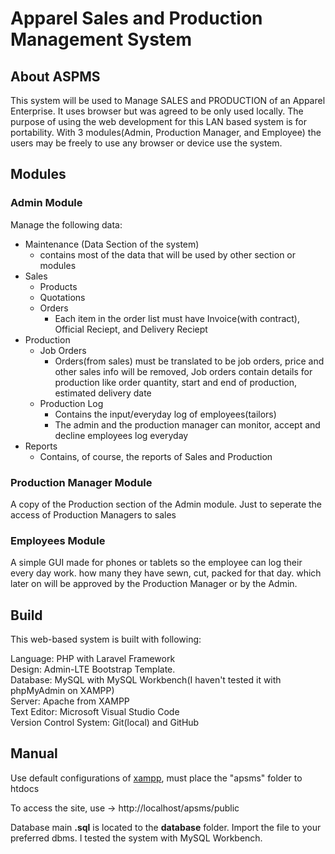 <h1>Apparel Sales and Production Management System</h1>   

## About ASPMS
This system will be used to Manage SALES and PRODUCTION of an Apparel Enterprise. It uses browser but was agreed to be only used locally. The purpose of using the web development for this LAN based system is for portability. With 3 modules(Admin, Production Manager, and Employee) the users may be freely to use any browser or device use the system. 

## Modules
### Admin Module
Manage the following data:
* Maintenance (Data Section of the system)
  * contains most of the data that will be used by other section or modules
* Sales
  * Products
  * Quotations
  * Orders
    * Each item in the order list must have Invoice(with contract), Official Reciept, and Delivery Reciept
* Production
  * Job Orders
    * Orders(from sales) must be translated to be job orders, price and other sales info will be removed, Job orders contain details for production like order quantity, start and end of production, estimated delivery date
  * Production Log
    * Contains the input/everyday log of employees(tailors)
    * The admin and the production manager can monitor, accept and decline employees log everyday
* Reports
  * Contains, of course, the reports of Sales and Production
    
### Production Manager Module
A copy of the Production section of the Admin module. Just to seperate the access of Production Managers to sales

### Employees Module
A simple GUI made for phones or tablets so the employee can log their every day work. how many they have sewn, cut, packed for that day. which later on will be approved by the Production Manager or by the Admin.     

## Build
This web-based system is built with following:

Language: PHP with Laravel Framework <br/>
Design: Admin-LTE Bootstrap Template. <br/>
Database: MySQL with MySQL Workbench(I haven't tested it with phpMyAdmin on XAMPP) <br/>
Server: Apache from XAMPP <br/>
Text Editor: Microsoft Visual Studio Code <br/>
Version Control System: Git(local) and GitHub <br/>

## Manual
Use default configurations of <u>xampp</u>, must place the "apsms" folder to htdocs

To access the site, use -> http://localhost/apsms/public

Database main <b>.sql</b> is located to the <b>database</b> folder. Import the file to your preferred dbms. I tested the system with MySQL Workbench.

